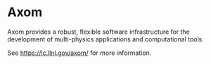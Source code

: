 
Axom
====

Axom provides a robust, flexible software infrastructure for the development of multi-physics applications and computational tools.

See https://lc.llnl.gov/axom/ for more information.




